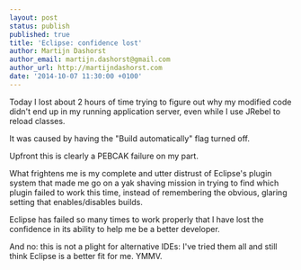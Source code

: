 ```yaml
---
layout: post
status: publish
published: true
title: 'Eclipse: confidence lost'
author: Martijn Dashorst
author_email: martijn.dashorst@gmail.com
author_url: http://martijndashorst.com
date: '2014-10-07 11:30:00 +0100'
---
```


Today I lost about 2 hours of time trying to figure out why my modified
code didn't end up in my running application server, even while I use
JRebel to reload classes.

It was caused by having the "Build automatically" flag turned off.

Upfront this is clearly a PEBCAK failure on my part.

What frightens me is my complete and utter distrust of Eclipse's plugin
system that made me go on a yak shaving mission in trying to find which
plugin failed to work this time, instead of remembering the obvious,
glaring setting that enables/disables builds.

Eclipse has failed so many times to work properly that I have lost the confidence in its ability to help me be a better developer.

And no: this is not a plight for alternative IDEs: I've tried them all
and still think Eclipse is a better fit for me. YMMV.

